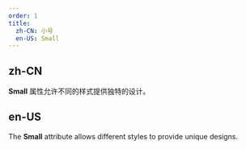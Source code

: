 ```yaml
---
order: 1
title:
  zh-CN: 小号
  en-US: Small
---
```


## zh-CN

**Small** 属性允许不同的样式提供独特的设计。

## en-US

The **Small** attribute allows different styles to provide unique designs.
